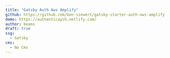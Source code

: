 ```yaml
---
title: "Gatsby Auth Aws Amplify"
github: https://github.com/ben-siewert/gatsby-starter-auth-aws-amplify
demo: https://authenticaysh.netlify.com/
author: beams
draft: true
ssg:
  - Gatsby
cms:
  - No Cms
---
```

